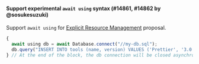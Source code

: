 #### Support experimental `await using` syntax (#14861, #14862 by @sosukesuzuki)

Support `await using` for [Explicit Resource Management](https://github.com/tc39/proposal-explicit-resource-management/) proposal.

<!-- prettier-ignore -->
```jsx
{
  await using db = await Database.connect("//my-db.sql");
  db.query("INSERT INTO tools (name, version) VALUES ('Prettier', '3.0.0')");
} // At the end of the block, the db connection will be closed asynchronously
```
